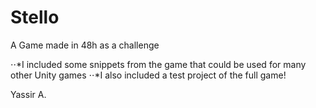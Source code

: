 # Stello

A Game made in 48h as a challenge

⋅⋅*I included some snippets from the game that could be used for many other Unity games
⋅⋅*I also included a test project of the full game!

Yassir A.
